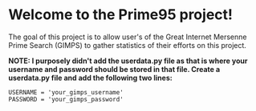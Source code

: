 # Welcome to the Prime95 project!

The goal of this project is to allow user's of the Great Internet Mersenne Prime Search (GIMPS) to gather statistics of
their efforts on this project.

**NOTE:  I purposely didn't add the userdata.py file as that is where your username and password should be stored in that
file.  Create a userdata.py file and add the following two lines:**
```
USERNAME = 'your_gimps_username'
PASSWORD = 'your_gimps_password'
```

